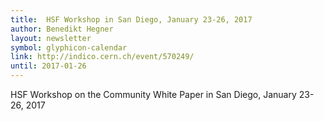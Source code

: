 ```yaml
---
title:  HSF Workshop in San Diego, January 23-26, 2017
author: Benedikt Hegner
layout: newsletter
symbol: glyphicon-calendar
link: http://indico.cern.ch/event/570249/
until: 2017-01-26
---
```

HSF Workshop on the Community White Paper in San Diego, January 23-26, 2017
